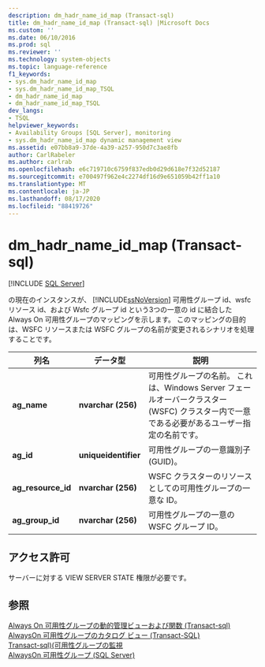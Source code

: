 ```yaml
---
description: dm_hadr_name_id_map (Transact-sql)
title: dm_hadr_name_id_map (Transact-sql) |Microsoft Docs
ms.custom: ''
ms.date: 06/10/2016
ms.prod: sql
ms.reviewer: ''
ms.technology: system-objects
ms.topic: language-reference
f1_keywords:
- sys.dm_hadr_name_id_map
- sys.dm_hadr_name_id_map_TSQL
- dm_hadr_name_id_map
- dm_hadr_name_id_map_TSQL
dev_langs:
- TSQL
helpviewer_keywords:
- Availability Groups [SQL Server], monitoring
- sys.dm_hadr_name_id_map dynamic management view
ms.assetid: e07bb8a9-37de-4a39-a257-950d7c3ae8fb
author: CarlRabeler
ms.author: carlrab
ms.openlocfilehash: e6c719710c6759f837edb0d29d618e7f32d52187
ms.sourcegitcommit: e700497f962e4c2274df16d9e651059b42ff1a10
ms.translationtype: MT
ms.contentlocale: ja-JP
ms.lasthandoff: 08/17/2020
ms.locfileid: "88419726"
---
```

# <a name="sysdm_hadr_name_id_map-transact-sql"></a>dm_hadr_name_id_map (Transact-sql)
[!INCLUDE [SQL Server](../../includes/applies-to-version/sqlserver.md)]

  の現在のインスタンスが、 [!INCLUDE[ssNoVersion](../../includes/ssnoversion-md.md)] 可用性グループ id、wsfc リソース id、および Wsfc グループ id という3つの一意の id に結合した Always On 可用性グループのマッピングを示します。 このマッピングの目的は、WSFC リソースまたは WSFC グループの名前が変更されるシナリオを処理することです。  
   
|列名|データ型|説明|  
|-----------------|---------------|-----------------|  
|**ag_name**|**nvarchar (256)**|可用性グループの名前。 これは、Windows Server フェールオーバークラスター (WSFC) クラスター内で一意である必要があるユーザー指定の名前です。|  
|**ag_id**|**uniqueidentifier**|可用性グループの一意識別子 (GUID)。|  
|**ag_resource_id**|**nvarchar (256)**|WSFC クラスターのリソースとしての可用性グループの一意な ID。|  
|**ag_group_id**|**nvarchar (256)**|可用性グループの一意の WSFC グループ ID。|  
  
## <a name="permissions"></a>アクセス許可  
 サーバーに対する VIEW SERVER STATE 権限が必要です。  
  
## <a name="see-also"></a>参照  
 [Always On 可用性グループの動的管理ビューおよび関数 &#40;Transact-sql&#41;](../../relational-databases/system-dynamic-management-views/always-on-availability-groups-dynamic-management-views-functions.md)   
 [AlwaysOn 可用性グループのカタログ ビュー &#40;Transact-SQL&#41;](../../relational-databases/system-catalog-views/always-on-availability-groups-catalog-views-transact-sql.md)   
 [Transact-sql&#41;&#40;可用性グループの監視 ](../../database-engine/availability-groups/windows/monitor-availability-groups-transact-sql.md)   
 [AlwaysOn 可用性グループ &#40;SQL Server&#41;](../../database-engine/availability-groups/windows/always-on-availability-groups-sql-server.md)  
  
  
